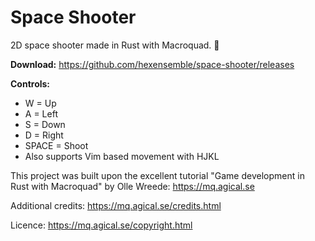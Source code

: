 # Space Shooter

2D space shooter made in Rust with Macroquad. 👾

**Download:** https://github.com/hexensemble/space-shooter/releases

**Controls:**
- W = Up
- A = Left
- S = Down
- D = Right
- SPACE = Shoot
- Also supports Vim based movement with HJKL

This project was built upon the excellent tutorial "Game development in Rust with Macroquad" by Olle Wreede:
https://mq.agical.se

Additional credits:
https://mq.agical.se/credits.html

Licence:
https://mq.agical.se/copyright.html
